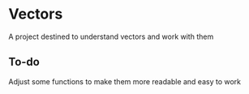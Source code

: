 # Vectors
A project destined to understand vectors and work with them

## To-do
Adjust some functions to make them more readable and easy to work

